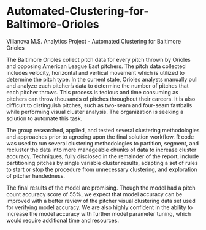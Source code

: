 # Automated-Clustering-for-Baltimore-Orioles
Villanova M.S. Analytics Project - Automated Clustering for Baltimore Orioles

The Baltimore Orioles collect pitch data for every pitch thrown by Orioles and opposing American League East pitchers.  The pitch data collected includes velocity, horizontal and vertical movement which is utilized to determine the pitch type.  In the current state, Orioles analysts manually pull and analyze each pitcher’s data to determine the number of pitches that each pitcher throws.  This process is tedious and time consuming as pitchers can throw thousands of pitches throughout their careers.  It is also difficult to distinguish pitches, such as two-seam and four-seam fastballs while performing visual cluster analysis.  The organization is seeking a solution to automate this task.

The group researched, applied, and tested several clustering methodologies and approaches prior to agreeing upon the final solution workflow. R code was used to run several clustering methodologies to partition, segment, and recluster the data into more manageable chunks of data to increase cluster accuracy. Techniques, fully disclosed in the remainder of the report, include partitioning pitches by single variable cluster results, adapting a set of rules to start or stop the procedure from unnecessary clustering, and exploration of pitcher handedness. 

The final results of the model are promising. Though the model had a pitch count accuracy score of 55%, we expect that model accuracy can be improved with a better review of the pitcher visual clustering data set used for verifying model accuracy. We are also highly confident in the ability to increase the model accuracy with further model parameter tuning, which would require additional time and resources. 
